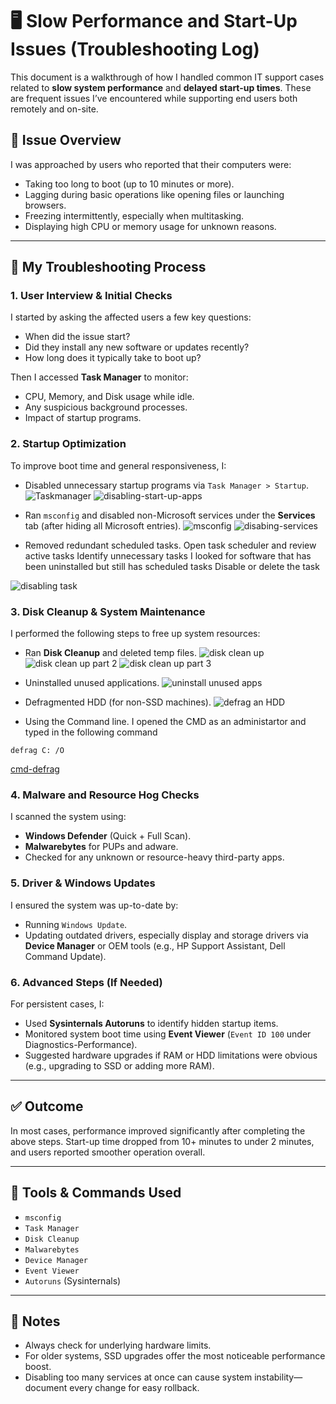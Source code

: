 # 🖥️ Slow Performance and Start-Up Issues (Troubleshooting Log)

This document is a walkthrough of how I handled common IT support cases related to **slow system performance** and **delayed start-up times**. These are frequent issues I’ve encountered while supporting end users both remotely and on-site.

## 📝 Issue Overview

I was approached by users who reported that their computers were:

- Taking too long to boot (up to 10 minutes or more).
- Lagging during basic operations like opening files or launching browsers.
- Freezing intermittently, especially when multitasking.
- Displaying high CPU or memory usage for unknown reasons.

---

## 🔎 My Troubleshooting Process

### 1. User Interview & Initial Checks
I started by asking the affected users a few key questions:
- When did the issue start?
- Did they install any new software or updates recently?
- How long does it typically take to boot up?

Then I accessed **Task Manager** to monitor:
- CPU, Memory, and Disk usage while idle.
- Any suspicious background processes.
- Impact of startup programs.

### 2. Startup Optimization
To improve boot time and general responsiveness, I:

- Disabled unnecessary startup programs via `Task Manager > Startup`.
![Taskmanager](images/01-taskmgr.png)
![disabling-start-up-apps](images/02-disablingtaskmgr.gif)

- Ran `msconfig` and disabled non-Microsoft services under the **Services** tab (after hiding all Microsoft entries).
![msconfig](images/03-Microsoft-services.png)
![disabing-services](images/04-disabling-services.png)

- Removed redundant scheduled tasks.
Open task scheduler and review active tasks
Identify unnecessary tasks
I looked for software that has been uninstalled but still has scheduled tasks
Disable or delete the task

![disabling task](images/05-disable-task-scheduler.png)


### 3. Disk Cleanup & System Maintenance
I performed the following steps to free up system resources:
- Ran **Disk Cleanup** and deleted temp files.
![disk clean up](images/06-disk-cleanup.png)
![disk clean up part 2](images/07-disk-cleanup2.png)
![disk clean up part 3](images/08-cleanmgr_mpmalg1VbU.gif)

- Uninstalled unused applications.
![uninstall unused apps](images/09-uninstall-apps.png)
- Defragmented HDD (for non-SSD machines).
![defrag an HDD](images/10.defragment-drive.png)

- Using the Command line. 
I opened the CMD as an administartor and typed in the following command

```
defrag C: /O

```
[cmd-defrag](images/11-cmd-defragcommand.png)


### 4. Malware and Resource Hog Checks
I scanned the system using:
- **Windows Defender** (Quick + Full Scan).
- **Malwarebytes** for PUPs and adware.
- Checked for any unknown or resource-heavy third-party apps.

### 5. Driver & Windows Updates
I ensured the system was up-to-date by:
- Running `Windows Update`.
- Updating outdated drivers, especially display and storage drivers via **Device Manager** or OEM tools (e.g., HP Support Assistant, Dell Command Update).

### 6. Advanced Steps (If Needed)
For persistent cases, I:
- Used **Sysinternals Autoruns** to identify hidden startup items.
- Monitored system boot time using **Event Viewer** (`Event ID 100` under Diagnostics-Performance).
- Suggested hardware upgrades if RAM or HDD limitations were obvious (e.g., upgrading to SSD or adding more RAM).

---

## ✅ Outcome

In most cases, performance improved significantly after completing the above steps. Start-up time dropped from 10+ minutes to under 2 minutes, and users reported smoother operation overall.

---

## 📁 Tools & Commands Used
- `msconfig`
- `Task Manager`
- `Disk Cleanup`
- `Malwarebytes`
- `Device Manager`
- `Event Viewer`
- `Autoruns` (Sysinternals)

---

## 📌 Notes

- Always check for underlying hardware limits.
- For older systems, SSD upgrades offer the most noticeable performance boost.
- Disabling too many services at once can cause system instability—document every change for easy rollback.
